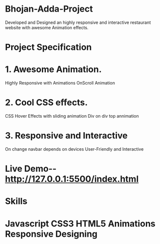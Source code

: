 # Bhojan-Adda-Project

Developed and Designed an highly responsive and interactive restaurant website with awesome Animation effects.

# Project Specification

# 1. Awesome Animation.
Highly Responsive with Animations
OnScroll Animation

# 2. Cool CSS effects.
CSS Hover Effects with sliding animation
Div on div top annimation

# 3. Responsive and Interactive
On change navbar depends on devices
User-Friendly and Interactive

# Live Demo-- http://127.0.0.1:5500/index.html

# Skills

# Javascript CSS3 HTML5 Animations Responsive Designing
